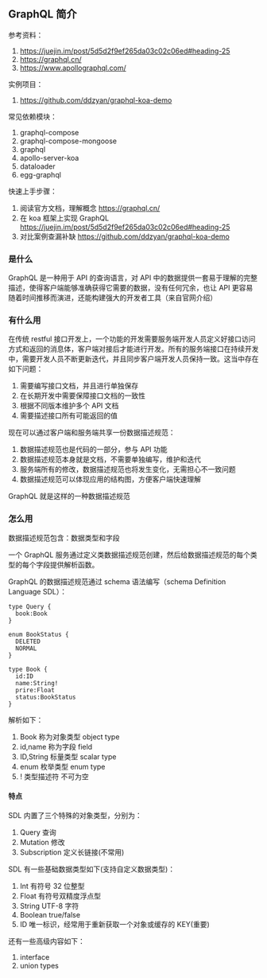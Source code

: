 ## GraphQL 简介

参考资料：

1. https://juejin.im/post/5d5d2f9ef265da03c02c06ed#heading-25
2. https://graphql.cn/
3. https://www.apollographql.com/

实例项目：

1. https://github.com/ddzyan/graphql-koa-demo

常见依赖模块：

1. graphql-compose
2. graphql-compose-mongoose
3. graphql
4. apollo-server-koa
5. dataloader
6. egg-graphql

快速上手步骤：

1. 阅读官方文档，理解概念 https://graphql.cn/
2. 在 koa 框架上实现 GraphQL https://juejin.im/post/5d5d2f9ef265da03c02c06ed#heading-25
3. 对比案例查漏补缺 https://github.com/ddzyan/graphql-koa-demo

### 是什么

GraphQL 是一种用于 API 的查询语言，对 API 中的数据提供一套易于理解的完整描述，使得客户端能够准确获得它需要的数据，没有任何冗余，也让 API 更容易随着时间推移而演进，还能构建强大的开发者工具（来自官网介绍）

### 有什么用

在传统 restful 接口开发上，一个功能的开发需要服务端开发人员定义好接口访问方式和返回的消息体，客户端对接后才能进行开发。所有的服务端接口在持续开发中，需要开发人员不断更新迭代，并且同步客户端开发人员保持一致。这当中存在如下问题：

1. 需要编写接口文档，并且进行单独保存
2. 在长期开发中需要保障接口文档的一致性
3. 根据不同版本维护多个 API 文档
4. 需要描述接口所有可能返回的值

现在可以通过客户端和服务端共享一份数据描述规范：

1. 数据描述规范也是代码的一部分，参与 API 功能
2. 数据描述规范本身就是文档，不需要单独编写，维护和迭代
3. 服务端所有的修改，数据描述规范也将发生变化，无需担心不一致问题
4. 数据描述规范可以体现应用的结构图，方便客户端快速理解

GraphQL 就是这样的一种数据描述规范

### 怎么用

数据描述规范包含：数据类型和字段

一个 GraphQL 服务通过定义类数据描述规范创建，然后给数据描述规范的每个类型的每个字段提供解析函数。

GraphQL 的数据描述规范通过 schema 语法编写（schema Definition Language SDL）：

```
type Query {
  book:Book
}

enum BookStatus {
  DELETED
  NORMAL
}

type Book {
  id:ID
  name:String!
  prire:Float
  status:BookStatus
}
```

解析如下：

1. Book 称为对象类型 object type
2. id,name 称为字段 field
3. ID,String 标量类型 scalar type
4. enum 枚举类型 enum type
5. ! 类型描述符 不可为空

#### 特点

SDL 内置了三个特殊的对象类型，分别为：

1. Query 查询
2. Mutation 修改
3. Subscription 定义长链接(不常用)

SDL 有一些基础数据类型如下(支持自定义数据类型)：

1. Int 有符号 32 位整型
2. Float 有符号双精度浮点型
3. String UTF-8 字符
4. Boolean true/false
5. ID 唯一标识，经常用于重新获取一个对象或缓存的 KEY(重要)

还有一些高级内容如下：

1. interface
2. union types
